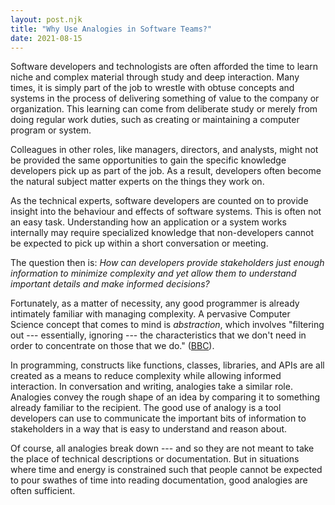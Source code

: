 ```yaml
---
layout: post.njk
title: "Why Use Analogies in Software Teams?"
date: 2021-08-15
---
```


Software developers and technologists are often afforded the time to learn niche and complex material through study and deep interaction. Many times, it is simply part of the job to wrestle with obtuse concepts and systems in the process of delivering something of value to the company or organization. This learning can come from deliberate study or merely from doing regular work duties, such as creating or maintaining a computer program or system.

Colleagues in other roles, like managers, directors, and analysts, might not be provided the same opportunities to gain the specific knowledge developers pick up as part of the job. As a result, developers often become the natural subject matter experts on the things they work on.

As the technical experts, software developers are counted on to provide insight into the behaviour and effects of software systems. This is often not an easy task. Understanding how an application or a system works internally may require specialized knowledge that non-developers cannot be expected to pick up within a short conversation or meeting.

The question then is: *How can developers provide stakeholders just enough information to minimize complexity and yet allow them to understand important details and make informed decisions?*

Fortunately, as a matter of necessity, any good programmer is already intimately familiar with managing complexity. A pervasive Computer Science concept that comes to mind is *abstraction*, which involves "filtering out --- essentially, ignoring --- the characteristics that we don't need in order to concentrate on those that we do." ([BBC](https://www.bbc.co.uk/bitesize/guides/zttrcdm/revision/1)).

In programming, constructs like functions, classes, libraries, and APIs are all created as a means to reduce complexity while allowing informed interaction. In conversation and writing, analogies take a similar role. Analogies convey the rough shape of an idea by comparing it to something already familiar to the recipient. The good use of analogy is a tool developers can use to communicate the important bits of information to stakeholders in a way that is easy to understand and reason about.

Of course, all analogies break down --- and so they are not meant to take the place of technical descriptions or documentation. But in situations  where time and energy is constrained such that people cannot be expected to pour swathes of time into reading documentation, good analogies are often sufficient.